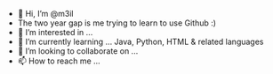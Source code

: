 - 👋 Hi, I’m @m3il
- The two year gap is me trying to learn to use Github :)
- 👀 I’m interested in ...
- 🌱 I’m currently learning ... Java, Python, HTML & related languages
- 💞️ I’m looking to collaborate on ...
- 📫 How to reach me ...

<!---
m3il/m3il is a ✨ special ✨ repository because its `README.md` (this file) appears on your GitHub profile.
You can click the Preview link to take a look at your changes.
--->
